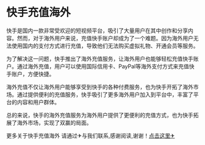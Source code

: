 # 快手充值海外

快手是国内一款非常受欢迎的短视频平台，吸引了大量用户在其中创作和分享内容。然而，对于海外用户来说，充值快手账户却成为了一个难题。因为海外用户无法使用国内的支付方式进行充值，导致他们无法购买虚拟礼物、开通会员等服务。

为了解决这一问题，快手推出了海外充值服务，让海外用户也能够轻松充值快手账户。通过海外充值，用户可以使用国际信用卡、PayPal等海外支付方式来充值快手账户，方便快捷。

海外充值不仅让海外用户能够享受到快手的各种付费服务，也为快手开拓了海外市场。通过提供便利的充值服务，快手吸引了更多海外用户加入到平台中，丰富了平台的内容和用户群体。

总的来说，快手的海外充值服务为海外用户提供了更便利的充值方式，也为快手拓展了海外市场，实现了双赢的局面。

更多关于快手充值海外 请通过✈与我们联系,感谢阅读,谢谢！[点击这里✈](https://t.me/pt99bot)